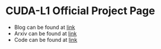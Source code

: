 # CUDA-L1 Official Project Page


- Blog can be found at [link](https://deepreinforce-ai.github.io/cudal1_blog/)
- Arxiv can be found at [link](https://arxiv.org/abs/2507.14111)
- Code can be found at [link](https://github.com/deepreinforce-ai/CUDA-L1)